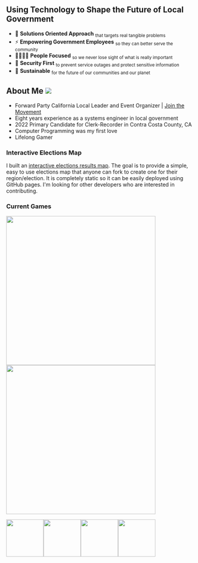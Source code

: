 ## Using Technology to Shape the Future of Local Government
- 🎯 **Solutions Oriented Approach** <sub>that targets real tangible problems</sub>
- ⚡ **Empowering Government Employees** <sub>so they can better serve the community</sub>
- 👨‍👨‍👧‍👦 **People Focused** <sub> so we never lose sight of what is really important</sub>
- 🔐 **Security First** <sub> to prevent service outages and protect sensitive information</sub>
- 🌱 **Sustainable** <sub> for the future of our communities and our planet</sub>

## About Me [![](https://img.shields.io/badge/-Nick%20Spinner-blue?style=plastic&logo=Linkedin&logoColor=white&link=https://www.linkedin.com/in/spinnernicholas/)](https://www.linkedin.com/in/spinnernicholas/)
- Forward Party California Local Leader and Event Organizer | [Join the Movement](https://forwardparty.com/join?recruiter_id=3468)
- Eight years experience as a systems engineer in local government
- 2022 Primary Candidate for Clerk-Recorder in Contra Costa County, CA
- Computer Programming was my first love
- Lifelong Gamer

### Interactive Elections Map
I built an [interactive elections results map](https://maps.cocoacounty.org/coco-general-2022/safe/index.html). The goal is to provide a simple, easy to use elections map that anyone can fork to create one for their region/election. It is completely static so it can be easily deployed using GitHub pages. I'm looking for other developers who are interested in contributing.

### Current Games
<img src="https://user-images.githubusercontent.com/2651095/188753138-bea16eae-9b33-4b77-9cb0-b0d6ba846edc.jpg" width="400px"/>
<img src="https://user-images.githubusercontent.com/2651095/188753355-38769569-5ead-41d0-aaf6-d3c71a2412f1.jpg" width="400px"/>

<img src="https://user-images.githubusercontent.com/2651095/172264543-eee1770c-c81d-4ab6-a5bf-6a760fdffa9b.png" width="100px"/><img src="https://user-images.githubusercontent.com/2651095/172265770-9435494e-a41c-48ec-a576-918b503a3aa2.jpg" width="100px"/><img src="https://user-images.githubusercontent.com/2651095/172265874-e9d9c7d4-9eca-42f9-a156-37763e4c3896.png" width="100px"/><img src="https://user-images.githubusercontent.com/2651095/172265514-8ff5ed92-b12e-40ff-9d79-51afbb9fdfb0.jpeg" width="100px"/>
